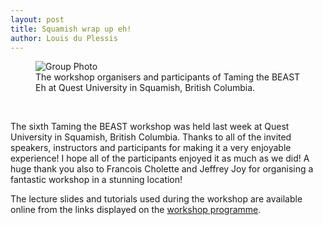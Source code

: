 ```yaml
---
layout: post
title: Squamish wrap up eh!
author: Louis du Plessis
---
```


<figure>
	<img src="{{site.baseurl}}/images/workshops/Taming-the-BEAST-Eh-GroupPhoto.jpg" alt="Group Photo">
	<figcaption>The workshop organisers and participants of Taming the
    BEAST Eh at Quest University in Squamish, British Columbia.</figcaption>
</figure>
<br>

The sixth Taming the BEAST workshop was held last week at Quest University in Squamish, British Columbia. Thanks to all of the invited speakers, instructors and participants for making it a very enjoyable experience! I hope all of the participants enjoyed it as much as we did! A huge thank you also to Francois Cholette and Jeffrey Joy for organising a fantastic workshop in a stunning location! 

The lecture slides and tutorials used during the workshop are available online from the
links displayed on the [workshop programme]({{site.baseurl}}/workshops/Taming-the-BEAST-Squamish/).